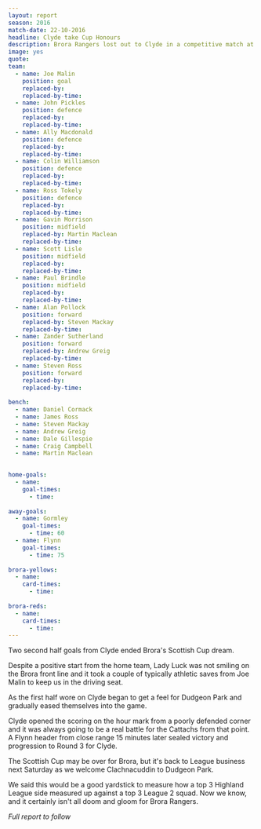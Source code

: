 ```yaml
---
layout: report
season: 2016
match-date: 22-10-2016
headline: Clyde take Cup Honours
description: Brora Rangers lost out to Clyde in a competitive match at Dudgeon Park
image: yes
quote:
team:
  - name: Joe Malin
    position: goal
    replaced-by: 
    replaced-by-time: 
  - name: John Pickles
    position: defence
    replaced-by:
    replaced-by-time:
  - name: Ally Macdonald
    position: defence
    replaced-by: 
    replaced-by-time: 
  - name: Colin Williamson
    position: defence
    replaced-by: 
    replaced-by-time: 
  - name: Ross Tokely
    position: defence
    replaced-by: 
    replaced-by-time:
  - name: Gavin Morrison
    position: midfield
    replaced-by: Martin Maclean
    replaced-by-time: 
  - name: Scott Lisle
    position: midfield
    replaced-by: 
    replaced-by-time: 
  - name: Paul Brindle
    position: midfield
    replaced-by: 
    replaced-by-time: 
  - name: Alan Pollock
    position: forward
    replaced-by: Steven Mackay
    replaced-by-time: 
  - name: Zander Sutherland
    position: forward
    replaced-by: Andrew Greig
    replaced-by-time: 
  - name: Steven Ross
    position: forward
    replaced-by: 
    replaced-by-time: 
    
bench:
  - name: Daniel Cormack
  - name: James Ross
  - name: Steven Mackay
  - name: Andrew Greig
  - name: Dale Gillespie
  - name: Craig Campbell
  - name: Martin Maclean
  

home-goals:
  - name: 
    goal-times:
      - time: 
      
away-goals:
  - name: Gormley
    goal-times:
      - time: 60
  - name: Flynn
    goal-times:
      - time: 75
      
brora-yellows:
  - name: 
    card-times:
      - time: 
      
brora-reds:
  - name: 
    card-times:
      - time: 
---
```

Two second half goals from Clyde ended Brora's Scottish Cup dream.

Despite a positive start from the home team, Lady Luck was not smiling on the Brora front line and it took a couple of typically athletic saves from Joe Malin to keep us in the driving seat.

As the first half wore on Clyde began to get a feel for Dudgeon Park and gradually eased themselves into the game.

Clyde opened the scoring on the hour mark from a poorly defended corner and it was always going to be a real battle for the Cattachs from that point. A Flynn header from close range 15 minutes later sealed victory and progression to Round 3 for Clyde.

The Scottish Cup may be over for Brora, but it's back to League business next Saturday as we welcome Clachnacuddin to Dudgeon Park.

We said this would be a good yardstick to measure how a top 3 Highland League side measured up against a top 3 League 2 squad. Now we know, and it certainly isn't all doom and gloom for Brora Rangers.

*Full report to follow*